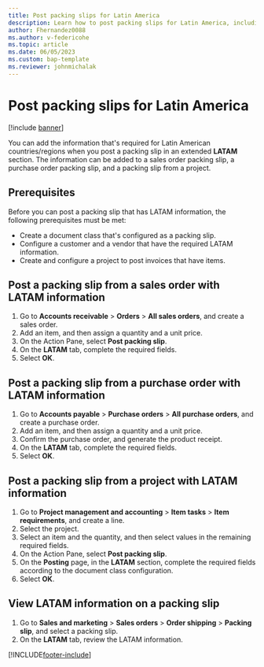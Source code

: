 ```yaml
---
title: Post packing slips for Latin America
description: Learn how to post packing slips for Latin America, including prerequisites and a step-by-step process for posting a packing slip from sales orders.
author: Fhernandez0088
ms.author: v-federicohe 
ms.topic: article
ms.date: 06/05/2023
ms.custom: bap-template
ms.reviewer: johnmichalak
---
```


# Post packing slips for Latin America

[!include [banner](../../includes/banner.md)]

You can add the information that's required for Latin American countries/regions when you post a packing slip in an extended **LATAM** section. The information can be added to a sales order packing slip, a purchase order packing slip, and a packing slip from a project.

## Prerequisites

Before you can post a packing slip that has LATAM information, the following prerequisites must be met:

- Create a document class that's configured as a packing slip.
- Configure a customer and a vendor that have the required LATAM information.
- Create and configure a project to post invoices that have items.

## Post a packing slip from a sales order with LATAM information

1. Go to **Accounts receivable** \> **Orders** \> **All sales orders**, and create a sales order.
2. Add an item, and then assign a quantity and a unit price.
3. On the Action Pane, select **Post packing slip**.
4. On the **LATAM** tab, complete the required fields.
5. Select **OK**.

## Post a packing slip from a purchase order with LATAM information

1. Go to **Accounts payable** \> **Purchase orders** \> **All purchase orders**, and create a purchase order.
2. Add an item, and then assign a quantity and a unit price.
3. Confirm the purchase order, and generate the product receipt.
4. On the **LATAM** tab, complete the required fields.
5. Select **OK**.

## Post a packing slip from a project with LATAM information

1. Go to **Project management and accounting** \> **Item tasks** \> **Item requirements**, and create a line.
2. Select the project.
3. Select an item and the quantity, and then select values in the remaining required fields.
4. On the Action Pane, select **Post packing slip**.
5. On the **Posting** page, in the **LATAM** section, complete the required fields according to the document class configuration.
6. Select **OK**.

## View LATAM information on a packing slip

1. Go to **Sales and marketing** \> **Sales orders** \> **Order shipping** \> **Packing slip**, and select a packing slip.
2. On the **LATAM** tab, review the LATAM information.

[!INCLUDE[footer-include](../../../includes/footer-banner.md)]
